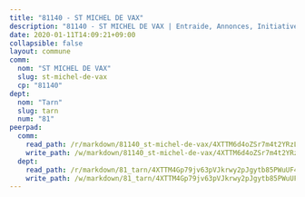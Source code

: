 ```yaml
---
title: "81140 - ST MICHEL DE VAX"
description: "81140 - ST MICHEL DE VAX | Entraide, Annonces, Initiatives"
date: 2020-01-11T14:09:21+09:00
collapsible: false
layout: commune
comm:
  nom: "ST MICHEL DE VAX"
  slug: st-michel-de-vax
  cp: "81140"
dept:
  nom: "Tarn"
  slug: tarn
  num: "81"
peerpad:
  comm:
    read_path: /r/markdown/81140_st-michel-de-vax/4XTTM6d4oZSr7m4t2YRzLeod5xmpmYLPxj1MsqDjx3gLLxR6K
    write_path: /w/markdown/81140_st-michel-de-vax/4XTTM6d4oZSr7m4t2YRzLeod5xmpmYLPxj1MsqDjx3gLLxR6K-K3TgUi96HyreCP3wScng35DqzNTU7mskbesWcPCToqsFuUsmSRk4b8qfuvegitU2CkeW2QEJb5DWHyUf3grVQfWvs5WAozDdvmQVwv5Zh9PPzQwxoeLoyG7GjjPTnDFm9r43bCXM
  dept:
    read_path: /r/markdown/81_tarn/4XTTM4Gp79jv63pVJkrwy2pJgytb85PWuUF46qZV3RNcf9bTY
    write_path: /w/markdown/81_tarn/4XTTM4Gp79jv63pVJkrwy2pJgytb85PWuUF46qZV3RNcf9bTY-K3TgUQULAfYZTaNEYQn663imu6tLJ5XUSYV3bG6y2QwZHe2hiw5KiHgnyL8wpzhjjRKSLQVjHCuMHvPTtVgD4tm7BFQTVwqLNiZgb8d93Riu34VNq5t6eFocUS5Ezct8i9MJtUHQ
---
```


